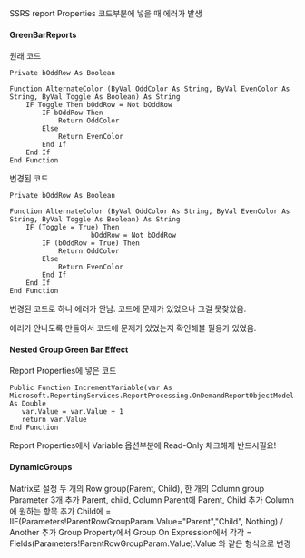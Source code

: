 SSRS report Properties 코드부분에 넣을 때 에러가 발생


#### GreenBarReports
원래 코드

```
Private bOddRow As Boolean

Function AlternateColor (ByVal OddColor As String, ByVal EvenColor As String, ByVal Toggle As Boolean) As String
	IF Toggle Then bOddRow = Not bOddRow
		IF bOddRow Then
			Return OddColor
		Else 
			Return EvenColor
		End If
	End If
End Function
```

변경된 코드

```
Private bOddRow As Boolean

Function AlternateColor (ByVal OddColor As String, ByVal EvenColor As String, ByVal Toggle As Boolean) As String
	IF (Toggle = True) Then 
                    bOddRow = Not bOddRow
		IF (bOddRow = True) Then
			Return OddColor
		Else 
			Return EvenColor
		End If
	End If
End Function
```

변경된 코드로 하니 에러가 안남.
코드에 문제가 있었으나 그걸 못찾았음.

에러가 안나도록 만들어서 코드에 문제가 있었는지 확인해볼 필용가 있었음.

#### Nested Group Green Bar Effect

Report Properties에 넣은 코드

```
Public Function IncrementVariable(var As Microsoft.ReportingServices.ReportProcessing.OnDemandReportObjectModel.Variable) As Double 
   var.Value = var.Value + 1
   return var.Value
End Function
```

Report Properties에서 Variable 옵션부분에 Read-Only  체크해제 반드시필요!

#### DynamicGroups

Matrix로 설정
두 개의 Row group(Parent, Child), 한 개의 Column group
Parameter 3개 추가 Parent, child, Column
Parent에 Parent, Child 추가
Column에 원하는 항목 추가
Child에 = IIF(Parameters!ParentRowGroupParam.Value="Parent","Child", Nothing) / Another 추가
Group Property에서 Group On Expression에서 각각 = Fields(Parameters!ParentRowGroupParam.Value).Value 와 같은 형식으로 변경
